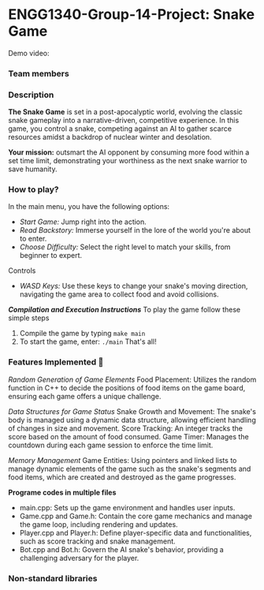 # ENGG1340-Group-14-Project: Snake Game
Demo video:

### Team members 


### Description
**The Snake Game** is set in a post-apocalyptic world, evolving the classic snake gameplay into a narrative-driven, competitive experience. 
In this game, you control a snake, competing against an AI to gather scarce resources amidst a backdrop of nuclear winter and desolation.

**Your mission:** outsmart the AI opponent by consuming more food within a set time limit, demonstrating your worthiness as the next snake warrior to save humanity.

### How to play? 
In the main menu, you have the following options:
- _Start Game:_ Jump right into the action.
- _Read Backstory:_ Immerse yourself in the lore of the world you're about to enter.
- _Choose Difficulty:_ Select the right level to match your skills, from beginner to expert.

Controls
- _WASD Keys:_ Use these keys to change your snake's moving direction, navigating the game area to collect food and avoid collisions.

**_Compilation and Execution Instructions_**
To play the game follow these simple steps
1. Compile the game by typing
`make main`
2. To start the game, enter:
`./main`
That's all!

### Features Implemented 🚀
_Random Generation of Game Elements_
Food Placement: Utilizes the random function in C++ to decide the positions of food items on the game board, ensuring each game offers a unique challenge.

_Data Structures for Game Status_
Snake Growth and Movement: The snake's body is managed using a dynamic data structure, allowing efficient handling of changes in size and movement.
Score Tracking: An integer tracks the score based on the amount of food consumed.
Game Timer: Manages the countdown during each game session to enforce the time limit.

_Memory Management_
Game Entities: Using pointers and linked lists to manage dynamic elements of the game such as the snake's segments and food items, which are created and destroyed as the game progresses.

**Programe codes in multiple files**
  - main.cpp: Sets up the game environment and handles user inputs.
  - Game.cpp and Game.h: Contain the core game mechanics and manage the game loop, including rendering and updates.
  - Player.cpp and Player.h: Define player-specific data and functionalities, such as score tracking and snake management.
  - Bot.cpp and Bot.h: Govern the AI snake's behavior, providing a challenging adversary for the player.




### Non-standard libraries

